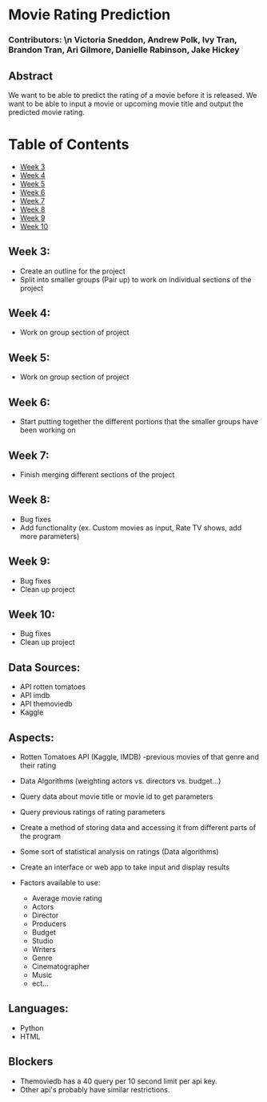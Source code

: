 # Movie Rating Prediction
### Contributors: \n Victoria Sneddon, Andrew Polk, Ivy Tran, Brandon Tran, Ari Gilmore, Danielle Rabinson, Jake Hickey

## Abstract
We want to be able to predict the rating of a movie before it is released. We want to be able to input a movie or upcoming movie title and output the predicted movie rating.

# Table of Contents
* [Week 3](#weekthree)
* [Week 4](#weekfour)
* [Week 5](#weekfive)
* [Week 6](#weeksix)
* [Week 7](#weekseven)
* [Week 8](#weekeight)
* [Week 9](#weeknine)
* [Week 10](#weekten)

## <a name='weekthree'></a>Week 3:
+ Create an outline for the project
+ Split into smaller groups (Pair up)  to work on individual sections of the project
## <a name='weekfour'></a>Week 4:
+ Work on group section of project
## <a name='weekfive'></a>Week 5:
+ Work on group section of project
## <a name='weeksix'></a>Week 6:
+ Start putting together the different portions that the smaller groups have been working on
## <a name='weekseven'></a>Week 7:
+ Finish merging different sections of the project
## <a name='weekeight'></a>Week 8:
+ Bug fixes
+ Add functionality (ex. Custom movies as input, Rate TV shows, add more parameters)
## <a name='weeknine'></a>Week 9:
+ Bug fixes
+ Clean up project 
## <a name='weekten'></a>Week 10:
+ Bug fixes
+ Clean up project

## Data Sources:
+ API rotten tomatoes
+ API imdb
+ API themoviedb
+ Kaggle

## Aspects:
+ Rotten Tomatoes API (Kaggle, IMDB) -previous movies of that genre and their rating
+ Data Algorithms (weighting actors vs. directors vs. budget…)

+ Query data about movie title or movie id to get parameters
+ Query previous ratings of rating parameters
+ Create a method of storing data and accessing it from different parts of the program
+ Some sort of statistical analysis on ratings (Data algorithms)
+ Create an interface or web app to take input and display results
+ Factors available to use: 
  + Average movie rating
  + Actors
  + Director
  + Producers
  + Budget
  + Studio
  + Writers
  + Genre
  + Cinematographer
  + Music
  + ect...

## Languages:
+ Python
+ HTML

## Blockers
+ Themoviedb has a 40 query per 10 second limit per api key.
+ Other api's probably have similar restrictions.
